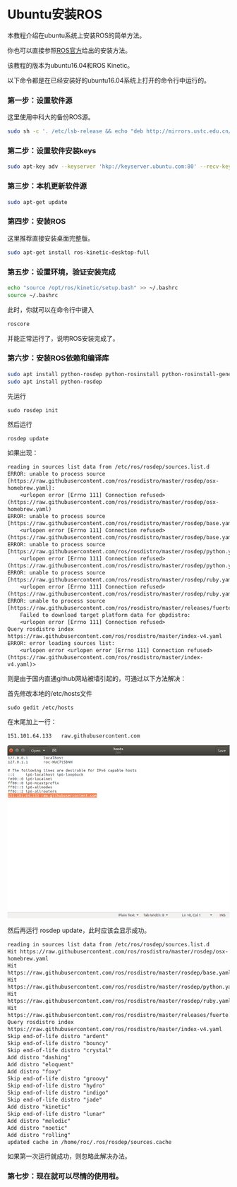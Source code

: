 # Ubuntu安装ROS

本教程介绍在ubuntu系统上安装ROS的简单方法。

你也可以直接参照[ROS官方](http://wiki.ros.org/kinetic/Installation/Ubuntu)给出的安装方法。

该教程的版本为ubuntu16.04和ROS Kinetic。

以下命令都是在已经安装好的ubuntu16.04系统上打开的命令行中运行的。

### 第一步：设置软件源

这里使用中科大的备份ROS源。

```bash
sudo sh -c '. /etc/lsb-release && echo "deb http://mirrors.ustc.edu.cn/ros/ubuntu/ `lsb_release -cs` main" > /etc/apt/sources.list.d/ros-latest.list'
```

### 第二步：设置软件安装keys

```bash
sudo apt-key adv --keyserver 'hkp://keyserver.ubuntu.com:80' --recv-key C1CF6E31E6BADE8868B172B4F42ED6FBAB17C654
```

### 第三步：本机更新软件源

```bash
sudo apt-get update
```

### 第四步：安装ROS

这里推荐直接安装桌面完整版。

```bash
sudo apt-get install ros-kinetic-desktop-full
```

### 第五步：设置环境，验证安装完成

```bash
echo "source /opt/ros/kinetic/setup.bash" >> ~/.bashrc
source ~/.bashrc
```

此时，你就可以在命令行中键入

```bash
roscore
```

并能正常运行了，说明ROS安装完成了。

### 第六步：安装ROS依赖和编译库

```bash
sudo apt install python-rosdep python-rosinstall python-rosinstall-generator python-wstool build-essential
sudo apt install python-rosdep
```

先运行

```
sudo rosdep init
```

然后运行

```
rosdep update
```

如果出现：

```
reading in sources list data from /etc/ros/rosdep/sources.list.d
ERROR: unable to process source [https://raw.githubusercontent.com/ros/rosdistro/master/rosdep/osx-homebrew.yaml]:
	<urlopen error [Errno 111] Connection refused> (https://raw.githubusercontent.com/ros/rosdistro/master/rosdep/osx-homebrew.yaml)
ERROR: unable to process source [https://raw.githubusercontent.com/ros/rosdistro/master/rosdep/base.yaml]:
	<urlopen error [Errno 111] Connection refused> (https://raw.githubusercontent.com/ros/rosdistro/master/rosdep/base.yaml)
ERROR: unable to process source [https://raw.githubusercontent.com/ros/rosdistro/master/rosdep/python.yaml]:
	<urlopen error [Errno 111] Connection refused> (https://raw.githubusercontent.com/ros/rosdistro/master/rosdep/python.yaml)
ERROR: unable to process source [https://raw.githubusercontent.com/ros/rosdistro/master/rosdep/ruby.yaml]:
	<urlopen error [Errno 111] Connection refused> (https://raw.githubusercontent.com/ros/rosdistro/master/rosdep/ruby.yaml)
ERROR: unable to process source [https://raw.githubusercontent.com/ros/rosdistro/master/releases/fuerte.yaml]:
	Failed to download target platform data for gbpdistro:
	<urlopen error [Errno 111] Connection refused>
Query rosdistro index https://raw.githubusercontent.com/ros/rosdistro/master/index-v4.yaml
ERROR: error loading sources list:
	<urlopen error <urlopen error [Errno 111] Connection refused> (https://raw.githubusercontent.com/ros/rosdistro/master/index-v4.yaml)>

```

则是由于国内直通github网站被墙引起的，可通过以下方法解决：

首先修改本地的/etc/hosts文件

```
sudo gedit /etc/hosts
```

在末尾加上一行：

```
151.101.64.133   raw.githubusercontent.com
```

![](imgs/host.png)

然后再运行 rosdep update，此时应该会显示成功。

```
reading in sources list data from /etc/ros/rosdep/sources.list.d
Hit https://raw.githubusercontent.com/ros/rosdistro/master/rosdep/osx-homebrew.yaml
Hit https://raw.githubusercontent.com/ros/rosdistro/master/rosdep/base.yaml
Hit https://raw.githubusercontent.com/ros/rosdistro/master/rosdep/python.yaml
Hit https://raw.githubusercontent.com/ros/rosdistro/master/rosdep/ruby.yaml
Hit https://raw.githubusercontent.com/ros/rosdistro/master/releases/fuerte.yaml
Query rosdistro index https://raw.githubusercontent.com/ros/rosdistro/master/index-v4.yaml
Skip end-of-life distro "ardent"
Skip end-of-life distro "bouncy"
Skip end-of-life distro "crystal"
Add distro "dashing"
Add distro "eloquent"
Add distro "foxy"
Skip end-of-life distro "groovy"
Skip end-of-life distro "hydro"
Skip end-of-life distro "indigo"
Skip end-of-life distro "jade"
Add distro "kinetic"
Skip end-of-life distro "lunar"
Add distro "melodic"
Add distro "noetic"
Add distro "rolling"
updated cache in /home/roc/.ros/rosdep/sources.cache
```

如果第一次运行就成功，则忽略此解决办法。

### 第七步：现在就可以尽情的使用啦。